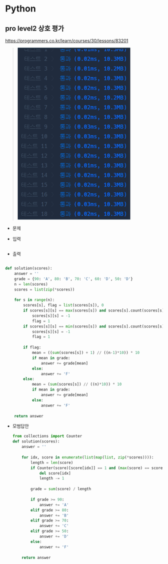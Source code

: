 # Python 

## pro level2 상호 평가

https://programmers.co.kr/learn/courses/30/lessons/83201

> ![image-20210818205749572](md-images/image-20210818205749572.png)



* 문제

  > 

* 입력

  > 
  >
  > ```bash
  > 
  > ```
  
* 출력

  > 
  >
  > ```bash
  > 
  > ```
  
  

```python
def solution(scores):
    answer = ''
    grade = {90: 'A', 80: 'B', 70: 'C', 60: 'D', 50: 'D'}
    n = len(scores)
    scores = list(zip(*scores))
    
    for s in range(n):
        scores[s], flag = list(scores[s]), 0
        if scores[s][s] == max(scores[s]) and scores[s].count(scores[s][s]) == 1:
            scores[s][s] = -1
            flag = 1
        if scores[s][s] == min(scores[s]) and scores[s].count(scores[s][s]) == 1:
            scores[s][s] = -1
            flag = 1
        
        if flag:
            mean = ((sum(scores[s]) + 1) // ((n-1)*10)) * 10
            if mean in grade:
                answer += grade[mean]
            else:
                answer += 'F'
        else:
            mean = (sum(scores[s]) // ((n)*10)) * 10
            if mean in grade:
                answer += grade[mean]
            else:
                answer += 'F'    
    
    return answer
```

>



* 모범답안

  

  ```python
  from collections import Counter
  def solution(scores):   
      answer = ''
  
      for idx, score in enumerate(list(map(list, zip(*scores)))):
          length = len(score)
          if Counter(score)[score[idx]] == 1 and (max(score) == score[idx] or min(score) == score[idx]):
              del score[idx]
              length -= 1
  
          grade = sum(score) / length
  
          if grade >= 90:
              answer += 'A'
          elif grade >= 80:
              answer += 'B'
          elif grade >= 70:
              answer += 'C'
          elif grade >= 50:
              answer += 'D'
          else:
              answer += 'F'
  
      return answer
  ```
  
  > 


